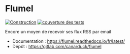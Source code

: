 # Flumel

[![Construction](https://gitlab.com/canarduck/flumel/badges/master/pipeline.svg)](https://gitlab.com/canarduck/flumel/commits/master) [![couverture des tests](https://gitlab.com/canarduck/flumel/badges/master/coverage.svg)](https://gitlab.com/canarduck/flumel)

Encore un moyen de recevoir ses flux RSS par email

* Documentation : https://flumel.readthedocs.io/fr/latest/
* Dépôt : https://gitlab.com/canarduck/flumel